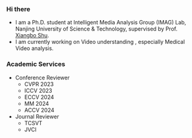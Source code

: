 
### Hi there
-  I am a Ph.D. student at Intelligent Media Analysis Group (IMAG) Lab, Nanjing University of Science & Technology, supervised by Prof. [Xiangbo Shu](https://shuxb104.github.io/).
-  I am currently working on Video understanding , especially Medical Video analysis.
### Academic Services
- Conference Reviewer
  - CVPR 2023
  - ICCV 2023 
  - ECCV 2024 
  - MM   2024 
  - ACCV 2024
- Journal Reviewer
  - TCSVT 
  - JVCI

